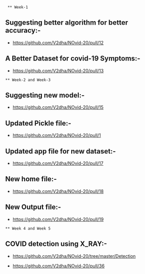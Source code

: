      ** Week-1

## Suggesting better algorithm for better accuracy:-

  * https://github.com/V2dha/NOvid-20/pull/12


## A Better Dataset for covid-19 Symptoms:-

   * https://github.com/V2dha/NOvid-20/pull/13


    ** Week-2 and Week-3


## Suggesting new model:-

   * https://github.com/V2dha/NOvid-20/pull/15  


## Updated Pickle file:-

   * https://github.com/V2dha/NOvid-20/pull/1


## Updated app file for new dataset:-

   * https://github.com/V2dha/NOvid-20/pull/17


## New home file:-

   * https://github.com/V2dha/NOvid-20/pull/18

## New Output file:-

   * https://github.com/V2dha/NOvid-20/pull/19

    ** Week 4 and Week 5 

## COVID detection using X_RAY:-

   * https://github.com/V2dha/NOvid-20/tree/master/Detection

   * https://github.com/V2dha/NOvid-20/pull/36
